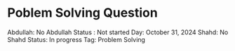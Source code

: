 # Poblem Solving Question

Abdullah: No
Abdullah Status : Not started
Day: October 31, 2024
Shahd: No
Shahd Status: In progress
Tag: Problem Solving